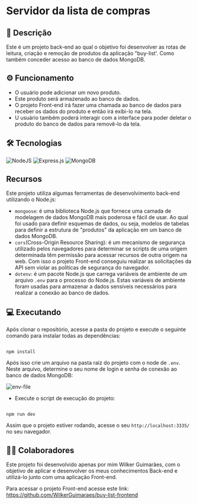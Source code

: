 # Servidor da lista de compras

## 📃 Descrição
Este é um projeto back-end ao qual o objetivo foi desenvolver as rotas de leitura, criação e remoção de produtos da aplicação "buy-list'. Como também conceder acesso ao banco de dados MongoDB.

## ⚙ Funcionamento
- O usuário pode adicionar um novo produto.
- Este produto será armazenado ao banco de dados.
- O projeto Front-end irá fazer uma chamada ao banco de dados para receber os dados do produto e então irá exibi-lo na tela.
- U usuário também poderá interagir com a interface para poder deletar o produto do banco de dados para removê-lo da tela.

## 🛠 Tecnologias
![NodeJS](https://img.shields.io/badge/node.js-6DA55F?style=for-the-badge&logo=node.js&logoColor=white) ![Express.js](https://img.shields.io/badge/express.js-%23404d59.svg?style=for-the-badge&logo=express&logoColor=%2361DAFB) ![MongoDB](https://img.shields.io/badge/MongoDB-%234ea94b.svg?style=for-the-badge&logo=mongodb&logoColor=white)

##  Recursos
Este projeto utiliza algumas ferramentas de desenvolvimento back-end utilizando o Node.js:
- `mongoose`: é uma biblioteca Node.js que fornece uma camada de modelagem de dados MongoDB mais poderosa e fácil de usar. Ao qual foi usado para definir esquemas de dados, ou seja, modelos de tabelas para definir a estrutura de "produtos" da aplicação em um banco de dados MongoDB.
- `cors`(Cross-Origin Resource Sharing): é um mecanismo de segurança utilizado pelos navegadores para determinar se scripts de uma origem determinada têm permissão para acessar recursos de outra origem na web. Com isso o projeto Front-end conseguiu realizar as solicitações da API sem violar as políticas de segurança do navegador.
- `dotenv`: é um pacote Node.js que carrega variáveis de ambiente de um arquivo `.env` para o processo do Node.js. Estas variáveis de ambiente foram usadas para armazenar a dados sensíveis necessários para realizar a conexão ao banco de dados.

## 💻 Executando
Após clonar o repositório, acesse a pasta do projeto e execute o seguinte comando para instalar todas as dependências:

```

npm install

```

Após isso crie um arquivo na pasta raiz do projeto com o node de `.env`. Neste arquivo, determine o seu nome de login e senha de conexão ao banco de dados MongoDB:

![env-file](https://imgur.com/rcIql0I.png)

- Execute o script de execução do projeto:
```

npm run dev

```

Assim que o projeto estiver rodando, acesse o seu `http://localhost:3335/` no seu navegador.

## 🙋‍♂️ Colaboradores
Este projeto foi desenvolvido apenas por mim Wilker Guimarães, com o objetivo de aplicar e desenvolver os meus conhecimentos Back-end e utilizá-lo junto com uma aplicação Front-end.

Para acessar o projeto Front-end acesse este link: https://github.com/WilkerGuimaraes/buy-list-frontend
